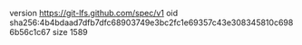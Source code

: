 version https://git-lfs.github.com/spec/v1
oid sha256:4b4bdaad7dfb7dfc68903749e3bc2fc1e69357c43e308345810c6986b56c1c67
size 1589

